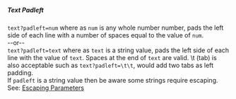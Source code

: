##### Text Padleft

`text?padleft=num` where as `num` is any whole number number, pads the left side of each line with a number of spaces
equal to the value of `num`.  
--or--  
`text?padleft=text` where as `text` is a string value, pads the left side of each line with the value of `text`.
Spaces at the end of `text` are valid. \t (tab) is also acceptable such as `text?padleft=\t\t`, would add two tabs as left padding.  
If `padleft` is a string value then be aware some strings require escaping.  
See: [Escaping Parameters](/pages/Docs/misc/EscapingParameters.html)  